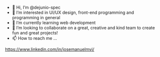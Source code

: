 - 👋 Hi, I’m @dejunio-spec
- 👀 I’m interested in UI/UX design, front-end programming and programming in general
- 🌱 I’m currently learning web development
- 💞️ I’m looking to collaborate on a great, creative and kind team to create fun and great projects!
- 📫 How to reach me ...

https://www.linkedin.com/in/josemanuelmvi/

<!---
dejunio-spec/dejunio-spec is a ✨ special ✨ repository because its `README.md` (this file) appears on your GitHub profile.
You can click the Preview link to take a look at your changes.
--->

